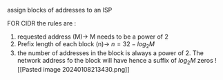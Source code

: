 assign blocks of addresses to an ISP 

FOR CIDR the rules are :
1. requested address (M)$\rightarrow$ M needs to be a power of 2
2. Prefix length of each block (n)$\rightarrow$ $n = 32- log_2M$
3. the number of addresses in the block is always a power of 2. The network address fo the block will have hence a suffix of $log_2M$ zeros
![[Pasted image 20240108213430.png]]


